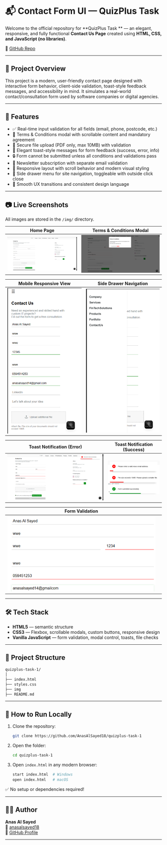 
# 📬 Contact Form UI — QuizPlus Task 

Welcome to the official repository for **QuizPlus Task ** — an elegant, responsive, and fully functional **Contact Us Page** created using **HTML, CSS, and JavaScript (no libraries)**.

🔗 [GitHub Repo](https://github.com/AnasAlSayed18/quizplus-task-1)

---

## 🚀 Project Overview

This project is a modern, user-friendly contact page designed with interactive form behavior, client-side validation, toast-style feedback messages, and accessibility in mind. It simulates a real-world contact/consultation form used by software companies or digital agencies.

---

## 🎯 Features

- ✅ Real-time input validation for all fields (email, phone, postcode, etc.)
- 🔐 Terms & Conditions modal with scrollable content and mandatory agreement
- 📎 Secure file upload (PDF only, max 10MB) with validation
- 🔔 Elegant toast-style messages for form feedback (success, error, info)
- 🔒 Form cannot be submitted unless all conditions and validations pass
- 📰 Newsletter subscription with separate email validation
- 📱 Responsive layout with scroll behavior and modern visual styling
- 🍔 Side drawer menu for site navigation, toggleable with outside click close
- 🎨 Smooth UX transitions and consistent design language

---

## 📷 Live Screenshots

All images are stored in the `/img/` directory.

| Home Page                | Terms & Conditions Modal     |
|--------------------------|------------------------------|
| ![i1](img/i1.png)        | ![i2](img/i2.png)            |

| Mobile Responsive View   | Side Drawer Navigation       |
|--------------------------|------------------------------|
| ![i3](img/i3.png)        | ![i4](img/i4.png)            |

| Toast Notification (Error) | Toast Notification (Success) |
|------------------------------|-----------------------------|
| ![i7](img/i7.png)            | ![i8](img/i8.png)           |

| Form Validation             |                            |
|-----------------------------|----------------------------|
| ![i6](img/i6.png)           |                            |


---

## 🛠️ Tech Stack

- **HTML5** — semantic structure
- **CSS3** — Flexbox, scrollable modals, custom buttons, responsive design
- **Vanilla JavaScript** — form validation, modal control, toasts, file checks

---

## 📂 Project Structure

```
quizplus-task-1/
│
├── index.html
├── styles.css
├── img
├── README.md
```

---

## 🧪 How to Run Locally

1. Clone the repository:
   ```bash
   git clone https://github.com/AnasAlSayed18/quizplus-task-1
   ```

2. Open the folder:
   ```bash
   cd quizplus-task-1
   ```

3. Open `index.html` in any modern browser:
   ```bash
   start index.html  # Windows
   open index.html   # macOS
   ```

✅ No setup or dependencies required!

---

## 🧑‍💻 Author

**Anas Al Sayed**  
📧 [anasalsayed18](mailto:anasalsayed18@gmail.com)  
🔗 [GitHub Profile](https://github.com/AnasAlSayed18)

---

